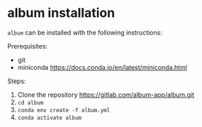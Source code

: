 album installation
================================

`album` can be installed with the following instructions:

Prerequisites:

- git
- miniconda <https://docs.conda.io/en/latest/miniconda.html>

Steps:

1. Clone the repository https://gitlab.com/album-app/album.git
2. `cd album`
3. `conda env create -f album.yml`
4. `conda activate album`
   
